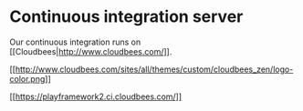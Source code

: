 # Continuous integration server

Our continuous integration runs on [[Cloudbees|http://www.cloudbees.com/]].

[[http://www.cloudbees.com/sites/all/themes/custom/cloudbees_zen/logo-color.png]]

[[https://playframework2.ci.cloudbees.com/]]